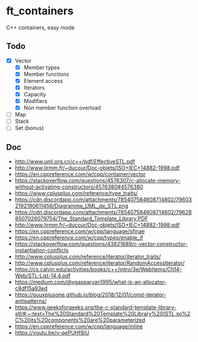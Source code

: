 # ft_containers
C++ containers, easy mode

## Todo

- [x] Vector
	- [x] Member types
	- [x] Member functions
	- [x] Element access
	- [x] Iterators
	- [x] Capacity
	- [x] Modifiers
	- [x] Non member function overload
- [ ] Map
- [ ] Stack
- [ ] Set (bonus)

## Doc

- http://www.uml.org.cn/c++/pdf/EffectiveSTL.pdf
- http://www.lirmm.fr/~ducour/Doc-objets/ISO+IEC+14882-1998.pdf
- https://en.cppreference.com/w/cpp/container/vector
- https://stackoverflow.com/questions/4576307/c-allocate-memory-without-activating-constructors/4576380#4576380
- https://www.cplusplus.com/reference/type_traits/
- https://cdn.discordapp.com/attachments/785407584608714802/796032192190611456/Diagramme_UML_de_STL.png
- https://cdn.discordapp.com/attachments/785407584608714802/796288507026079754/The_Standard_Template_Library.PDF
- http://www.lirmm.fr/~ducour/Doc-objets/ISO+IEC+14882-1998.pdf
- https://en.cppreference.com/w/cpp/language/sfinae
- https://en.cppreference.com/w/cpp/types/enable_if
- https://stackoverflow.com/questions/43821689/c-vector-constructor-instantiation-conflicts
- http://www.cplusplus.com/reference/iterator/iterator_traits/
- http://www.cplusplus.com/reference/iterator/RandomAccessIterator/
- https://cs.calvin.edu/activities/books/c++/intro/3e/WebItems/Ch14-Web/STL-List-14.4.pdf
- https://medium.com/@vgasparyan1995/what-is-an-allocator-c8df15a93ed
- https://quuxplusone.github.io/blog/2018/12/01/const-iterator-antipatterns/
- https://www.geeksforgeeks.org/the-c-standard-template-library-stl/#:~:text=The%20Standard%20Template%20Library%20(STL,so%2C%20its%20components%20are%20parameterized
- https://en.cppreference.com/w/cpp/language/inline
- https://youtu.be/v-qePUHf8iU
